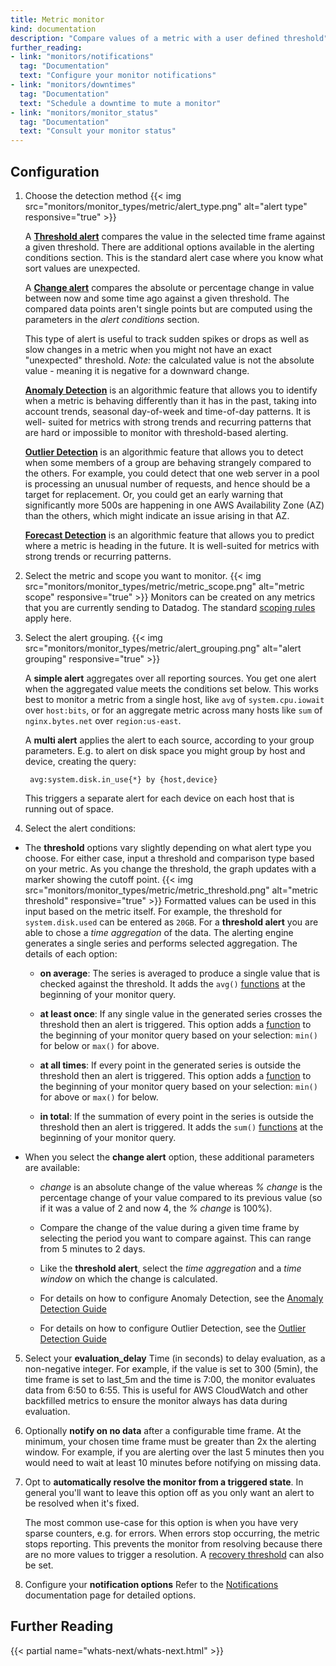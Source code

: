 ```yaml
---
title: Metric monitor
kind: documentation
description: "Compare values of a metric with a user defined threshold"
further_reading:
- link: "monitors/notifications"
  tag: "Documentation"
  text: "Configure your monitor notifications"
- link: "monitors/downtimes"
  tag: "Documentation"
  text: "Schedule a downtime to mute a monitor"
- link: "monitors/monitor_status"
  tag: "Documentation"
  text: "Consult your monitor status"
---
```


## Configuration

1. Choose the detection method
    {{< img src="monitors/monitor_types/metric/alert_type.png" alt="alert type" responsive="true" >}}

    A **[Threshold alert][1]** compares the value in the selected time frame against a given threshold. There are additional options available in the alerting conditions section. This is the standard alert case where you know what sort values are unexpected.

    A **[Change alert][1]** compares the absolute or percentage change in value between now and some time ago against a given threshold. The compared data points aren't single points but are computed using the parameters in the *alert conditions* section.

    This type of alert is useful to track sudden spikes or drops as well as slow changes in a metric when you might not have an exact "unexpected" threshold.
    *Note:* the calculated value is not the absolute value - meaning it is negative for a downward change.

    **[Anomaly Detection][2]** is an algorithmic feature that allows you to identify when a metric is behaving differently than it has in the past, taking into account trends, seasonal day-of-week and time-of-day patterns. It is well- suited for metrics with strong trends and recurring patterns that are hard or impossible to monitor with threshold-based alerting.

    **[Outlier Detection][3]** is an algorithmic feature that allows you to detect when some members of a group are behaving strangely compared to the others.   For example, you could detect that one web server in a pool is processing an unusual number of requests, and hence should be a target for replacement. Or, you could get an early warning that significantly more 500s are happening in one AWS Availability Zone (AZ) than the others, which might indicate an issue arising in that AZ.

    **[Forecast Detection][4]** is an algorithmic feature that allows you to predict where a metric is heading in the future. It is well-suited for metrics with strong trends or recurring patterns.

2. Select the metric and scope you want to monitor.
  {{< img src="monitors/monitor_types/metric/metric_scope.png" alt="metric scope" responsive="true" >}}
  Monitors can be created on any metrics that you are currently sending to Datadog. The standard [scoping rules][5] apply here.

3. Select the alert grouping.
    {{< img src="monitors/monitor_types/metric/alert_grouping.png" alt="alert grouping" responsive="true" >}}

    A **simple alert** aggregates over all reporting sources. You get one alert when the aggregated value meets the conditions set below. This works best to monitor a metric from a single host, like `avg` of `system.cpu.iowait` over `host:bits`, or for an aggregate metric across many hosts like `sum` of `nginx.bytes.net` over `region:us-east`.

    A **multi alert** applies the alert to each source, according to your group parameters. E.g. to alert on disk space you might group by host and device, creating the query:

        avg:system.disk.in_use{*} by {host,device}

    This triggers a separate alert for each device on each host that is running out of space.

4.  Select the alert conditions:

  * The **threshold** options vary slightly depending on what alert type you choose. For either case, input a threshold and comparison type based on your metric. As you change the threshold, the graph updates with a marker showing the cutoff point.
  {{< img src="monitors/monitor_types/metric/metric_threshold.png" alt="metric threshold" responsive="true" >}}
  Formatted values can be used in this input based on the metric itself. For example, the threshold for `system.disk.used` can be entered as `20GB`.
  For a **threshold alert** you are able to chose a *time aggregation* of the data. The alerting engine generates a single series and performs selected aggregation.
  The details of each option:

    * **on average**: The series is averaged to produce a single value that is checked against the threshold. It adds the `avg()` [functions][6] at the beginning of your monitor query.

    * **at least once**: If any single value in the generated series crosses the threshold then an alert is triggered. This option adds a [function][6] to the beginning of your monitor query based on your selection: `min()` for below or `max()` for above.

    * **at all times**: If every point in the generated series is outside the threshold then an alert is triggered. This option adds a [function][6] to the beginning of your monitor query based on your selection: `min()` for above or `max()` for below.

    * **in total**: If the summation of every point in the series is outside the threshold then an alert is triggered. It adds the `sum()` [functions][6] at the beginning of your monitor query.

  - When you select the **change alert** option, these additional parameters are available:

    -  *change* is an absolute change of the value whereas *% change* is the percentage change of your value compared to its previous value (so if it was a value of 2 and now 4, the *% change* is 100%).
    - Compare the change of the value during a given time frame by selecting the period you want to compare against. This can range from 5 minutes to 2 days.
    - Like the **threshold alert**, select the *time aggregation* and a *time window* on which the change is calculated.

    - For details on how to configure Anomaly Detection, see the [Anomaly Detection Guide][2]

    - For details on how to configure Outlier Detection, see the [Outlier Detection Guide][3]

5. Select your **evaluation_delay** Time (in seconds) to delay evaluation, as a non-negative integer. For example, if the value is set to 300 (5min), the time frame is set to last_5m and the time is 7:00, the monitor evaluates data from 6:50 to 6:55. This is useful for AWS CloudWatch and other backfilled metrics to ensure the monitor always has data during evaluation.

6. Optionally **notify on no data** after a configurable time frame. At the minimum, your chosen time frame must be greater than 2x the alerting window. For example, if you are alerting over the last 5 minutes then you would need to wait at least 10 minutes before notifying on missing data.

7. Opt to **automatically resolve the monitor from a triggered state**.
    In general you'll want to leave this option off as you only want an alert to be resolved when it's fixed.

    The most common use-case for this option is when you have very sparse counters, e.g. for errors. When errors stop occurring, the metric stops reporting. This prevents the monitor from resolving because there are no more values to trigger a resolution. A [recovery threshold][7] can also be set.

8. Configure your **notification options** Refer to the [Notifications][8] documentation page for detailed options.

## Further Reading

{{< partial name="whats-next/whats-next.html" >}}

[1]: /monitors/monitor_types/metric
[2]: /monitors/monitor_types/anomaly
[3]: /monitors/monitor_types/outlier
[4]: /monitors/monitor_types/forecasts
[5]: /graphing/#scope
[6]: /graphing/miscellaneous/functions
[7]: /monitors/faq/what-are-recovery-thresholds
[8]: /monitors/notifications
